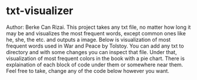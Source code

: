 # txt-visualizer
Author: Berke Can Rizai. This project takes any txt file, no matter how long it may be and visualizes the most frequent words, except common ones like he, she, the etc. and outputs a image. Below is visualization of most frequent words used in War and Peace by Tolstoy. You can add any txt to directory and with some changes you can inspect that file. Under that, visualization of most frequent colors in the book with a pie chart. There is explaination of each block of code under them or somewhere near them. Feel free to take, change any of the code below however you want.

